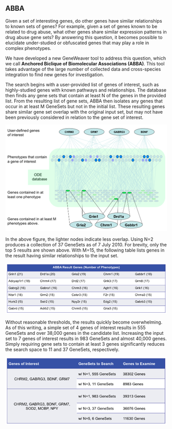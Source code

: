 
## ABBA

Given a set of interesting genes, do other genes have similar relationships to known sets of genes? For example, given a set of genes known to be related to drug abuse, what other genes share similar expression patterns in drug abuse gene sets? By answering this question, it becomes possible to elucidate under-studied or obfuscated genes that may play a role in complex phenotypes.

We have developed a new GeneWeaver tool to address this question, which we call __Anchored Biclique of Biomolecular Associations (ABBA)__. This tool takes advantage of the large number of collected data and cross-species integration to find new genes for investigation.

The search begins with a user-provided list of genes of interest, such as highly-studied genes with known pathways and relationships. The database then finds any gene sets that contain at least N of the genes in the provided list. From the resulting list of gene sets, ABBA then isolates any genes that occur in at least M GeneSets but not in the initial list. These resulting genes share similar gene set overlap with the original input set, but may not have been previously considered in relation to the gene set of interest.

!["ABBA applied to a set of 4 genes of interest"](../assets/images/abba.png) 

In the above figure, the lighter nodes indicate less overlap. Using N=2 produces a collection of 37 GeneSets as of 7 July 2010. For brevity, only the top 5 results are shown above. With M=15, the following table lists genes in the result having similar relationships to the input set.


![](../assets/images/abba_2.png)


Without reasonable thresholds, the results quickly become overwhelming. As of this writing, a simple set of 4 genes of interest results in 555 GeneSets and over 38,000 genes in the candidate list. Increasing the input set to 7 genes of interest results in 983 GeneSets and almost 40,000 genes. Simply requiring gene sets to contain at least 3 genes significantly reduces the search space to 11 and 37 GeneSets, respectively.

![](../assets/images/abba_3.png)
